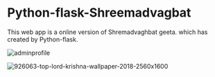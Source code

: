 # Python-flask-Shreemadvagbat
This web app is a online version of  Shremadvaghbat geeta. which has created by Python-flask.

![adminprofile](https://user-images.githubusercontent.com/84985963/153756069-5ee09865-e554-4fcb-a43f-f33cc141073b.jpg)


![926063-top-lord-krishna-wallpaper-2018-2560x1600](https://user-images.githubusercontent.com/84985963/153756112-0d2b74e2-d2e7-49ae-85c1-59e27d651028.jpg)

